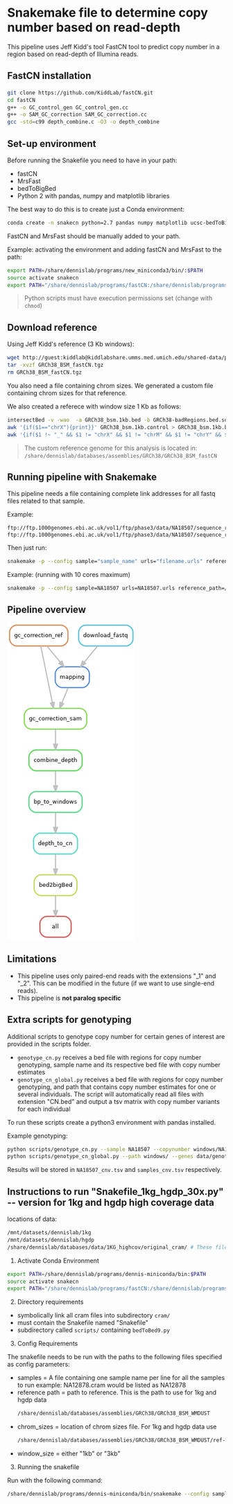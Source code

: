 # Snakemake file to determine copy number based on read-depth

This pipeline uses Jeff Kidd's tool FastCN tool to predict copy number in a region based on read-depth of Illumina reads.

## FastCN installation

```bash
git clone https://github.com/KiddLab/fastCN.git
cd fastCN
g++ -o GC_control_gen GC_control_gen.cc
g++ -o SAM_GC_correction SAM_GC_correction.cc
gcc -std=c99 depth_combine.c -O3 -o depth_combine
```

## Set-up environment

Before running the Snakefile you need to have in your path:
- fastCN
- MrsFast
- bedToBigBed
- Python 2 with pandas, numpy and matplotlib libraries

The best way to do this is to create just a Conda environment:
```bash
conda create -n snakecn python=2.7 pandas numpy matplotlib ucsc-bedToBigBed
```

FastCN and MrsFast should be manually added to your path.

Example: activating the environment and adding fastCN and MrsFast to the path:
```bash
export PATH=/share/dennislab/programs/new_miniconda3/bin/:$PATH
source activate snakecn
export PATH="/share/dennislab/programs/fastCN:/share/dennislab/programs/mrsfast/:$PATH"
```

> Python scripts must have execution permissions set (change with `chmod`)

## Download reference

Using Jeff Kidd's reference (3 Kb windows):
```bash
wget http://guest:kiddlab@kiddlabshare.umms.med.umich.edu/shared-data/public-data/fastCN/GRCh38_BSM_fastCN.tgz
tar -xvzf GRCh38_BSM_fastCN.tgz
rm GRCh38_BSM_fastCN.tgz
```

You also need a file containing chrom sizes. We generated a custom file containing chrom sizes for that reference.

We also created a referece with window size 1 Kb as follows:
```bash
intersectBed -v -wao  -a GRCh38_bsm.1kb.bed -b GRCh38-badRegions.bed.sorted.merge >  GRCh38_bsm.1kb.control
awk '{if($1=="chrX"){print}}' GRCh38_bsm.1kb.control > GRCh38_bsm.1kb.bed.chrXnonParControl
awk '{if($1 !~ "_" && $1 != "chrX" && $1 != "chrM" && $1 != "chrY" && $1 != "chrEBV"){print}}' GRCh38_bsm.1kb.control > GRCh38_bsm.1kb.bed.autoControl
```

> The custom reference genome for this analysis is located in: `/share/dennislab/databases/assemblies/GRCh38/GRCh38_BSM_fastCN`

## Running pipeline with Snakemake

This pipeline needs a file containing complete link addresses for all fastq files related to that sample.

Example:
```
ftp://ftp.1000genomes.ebi.ac.uk/vol1/ftp/phase3/data/NA18507/sequence_read/ERR002346_2.filt.fastq.gz
ftp://ftp.1000genomes.ebi.ac.uk/vol1/ftp/phase3/data/NA18507/sequence_read/ERR002346_1.filt.fastq.gz
```

Then just run:
```bash
snakemake -p --config sample="sample_name" urls="filename.urls" reference_path="path/to/referece" chrom_sizes="path/to/chromsizes"
```

Example: (running with 10 cores maximum)
```bash
snakemake -p --config sample=NA18507 urls=NA18507.urls reference_path=/share/dennislab/databases/assemblies/GRCh38/GRCh38_BSM_WMDUST chrom_sizes=/share/dennislab/databases/assemblies/GRCh38/GRCh38_BSM_WMDUST/ref-WMDUST/GRCh38_BSM.chromsizes -j 10
```

## Pipeline overview

![Rulegraph](figs/rulegraph.png)

## Limitations

- This pipeline uses only paired-end reads with the extensions "_1" and "_2". This can be modified in the future (if we want to use single-end reads).
- This pipeline is **not paralog specific**

## Extra scripts for genotyping

Additional scripts to genotype copy number for certain genes of interest are provided in the scripts folder.
- `genotype_cn.py` receives a bed file with regions for copy number genotyping, sample name and its respective bed file with copy number estimates
- `genotype_cn_global.py` receives a bed file with regions for copy number genotyping, and path that contains copy number estimates for one or several individuals. The script will automatically read all files with extension "CN.bed" and output a tsv matrix with copy number variants for each individual

To run these scripts create a python3 environment with pandas installed.

Example genotyping:
```bash
python scripts/genotype_cn.py --sample NA18507 --copynumber windows/NA18507.depth.1kb.bed.CN.bed --genes data/genotypable_regions.bed
python scripts/genotype_cn_global.py --path windows/ --genes data/genotypable_regions.bed
```

Results will be stored in `NA18507_cnv.tsv` and `samples_cnv.tsv` respectively.




## Instructions to run "Snakefile_1kg_hgdp_30x.py" -- version for 1kg and hgdp high coverage data

locations of data:
```bash
/mnt/datasets/dennislab/1kg
/mnt/datasets/dennislab/hgdp
/share/dennislab/databases/data/1KG_highcov/original_cram/ # These files were re-downloaded because they were corrupted in the /mnt/databases/dennislab/ directories
```

1. Activate Conda Environment

```bash
export PATH=/share/dennislab/programs/dennis-miniconda/bin:$PATH
source activate snakecn
export PATH="/share/dennislab/programs/fastCN:/share/dennislab/programs/mrsfast/:$PATH"
```

2. Directory requirements

- symbolically link all cram files into subdirectory `cram/`
- must contain the Snakefile named "Snakefile"
- subdirectory called `scripts/` containing `bedToBed9.py`

3. Config Requirements

The snakefile needs to be run with the paths to the following files specified as config parameters:
- samples = A file containing one sample name per line for all the samples to run
    example: NA12878.cram would be listed as NA12878
- reference path = path to reference. This is the path to use for 1kg and hgdp data
   ```bash
   /share/dennislab/databases/assemblies/GRCh38/GRCh38_BSM_WMDUST
   ```
- chrom_sizes = location of chrom sizes file. For 1kg and hgdp data use
  ```bash
  /share/dennislab/databases/assemblies/GRCh38/GRCh38_BSM_WMDUST/ref-WMDUST/GRCh38_BSM.chromsizes
  ```
- window_size = either "1kb" or "3kb"

3. Running the snakefile

Run with the following command:

```bash
/share/dennislab/programs/dennis-miniconda/bin/snakemake --config samples=samples.txt reference_path=/share/dennislab/databases/assemblies/GRCh38/GRCh38_BSM_WMDUST chrom_sizes=/share/dennislab/databases/assemblies/GRCh38/GRCh38_BSM_WMDUST/ref-WMDUST/GRCh38_BSM.chromsizes window_size=1kb -p -j 10

```
